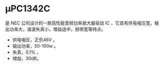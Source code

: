 # μPC1342C

是 NEC 公司设计的一款高性能音频功率放大器驱动 IC ，它具有供电电压宽，输出功率大，谐波失真小，增益适中，频带宽等特点。

* 供电电压，正负46V 。
* 输出功率，50-100w 。
* 失真，0.1% 。
* 增益，30dB。